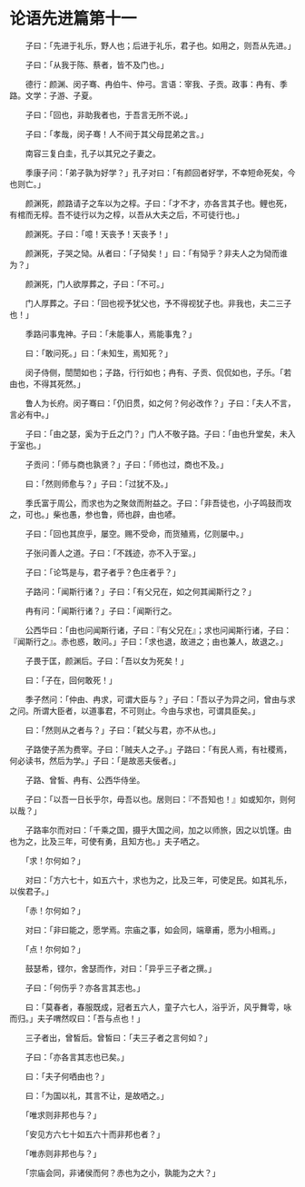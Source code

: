 # 论语先进篇第十一

　　子曰：「先进于礼乐，野人也；后进于礼乐，君子也。如用之，则吾从先进。」

　　子曰：「从我于陈、蔡者，皆不及门也。」

　　德行：颜渊、闵子骞、冉伯牛、仲弓。言语：宰我、子贡。政事：冉有、季路。文学：子游、子夏。

　　子曰：「回也，非助我者也，于吾言无所不说。」

　　子曰：「孝哉，闵子骞！人不间于其父母昆弟之言。」

　　南容三复白圭，孔子以其兄之子妻之。

　　季康子问：「弟子孰为好学？」孔子对曰：「有颜回者好学，不幸短命死矣，今也则亡。」

　　颜渊死，颜路请子之车以为之椁。子曰：「才不才，亦各言其子也。鲤也死，有棺而无椁。吾不徒行以为之椁，以吾从大夫之后，不可徒行也。」

　　颜渊死。子曰：「噫！天丧予！天丧予！」

　　颜渊死，子哭之恸。从者曰：「子恸矣！」曰：「有恸乎？非夫人之为恸而谁为？」

　　颜渊死，门人欲厚葬之，子曰：「不可。」

　　门人厚葬之。子曰：「回也视予犹父也，予不得视犹子也。非我也，夫二三子也！」

　　季路问事鬼神。子曰：「未能事人，焉能事鬼？」

　　曰：「敢问死。」曰：「未知生，焉知死？」

　　闵子侍侧，誾誾如也；子路，行行如也；冉有、子贡、侃侃如也，子乐。「若由也，不得其死然。」

　　鲁人为长府。闵子骞曰：「仍旧贯，如之何？何必改作？」子曰：「夫人不言，言必有中。」

　　子曰：「由之瑟，奚为于丘之门？」门人不敬子路。子曰：「由也升堂矣，未入于室也。」

　　子贡问：「师与商也孰贤？」子曰：「师也过，商也不及。」

　　曰：「然则师愈与？」子曰：「过犹不及。」

　　季氏富于周公，而求也为之聚敛而附益之。子曰：「非吾徒也，小子鸣鼓而攻之，可也。」柴也愚，参也鲁，师也辟，由也喭。

　　子曰：「回也其庶乎，屡空。赐不受命，而货殖焉，亿则屡中。」

　　子张问善人之道。子曰：「不践迹，亦不入于室。」

　　子曰：「论笃是与，君子者乎？色庄者乎？」

　　子路问：「闻斯行诸？」子曰：「有父兄在，如之何其闻斯行之？」

　　冉有问：「闻斯行诸？」子曰：「闻斯行之。

　　公西华曰：「由也问闻斯行诸，子曰：『有父兄在』；求也问闻斯行诸，子曰：『闻斯行之』。赤也惑，敢问。」子曰：「求也退，故进之；由也兼人，故退之。」

　　子畏于匡，颜渊后。子曰：「吾以女为死矣！」

　　曰：「子在，回何敢死！」

　　季子然问：「仲由、冉求，可谓大臣与？」子曰：「吾以子为异之问，曾由与求之问。所谓大臣者，以道事君，不可则止。今由与求也，可谓具臣矣。」

　　曰：「然则从之者与？」子曰：「弑父与君，亦不从也。」

　　子路使子羔为费宰。子曰：「贼夫人之子。」子路曰：「有民人焉，有社稷焉，何必读书，然后为学。」子曰：「是故恶夫佞者。」

　　子路、曾皙、冉有、公西华侍坐。

　　子曰：「以吾一日长乎尔，毋吾以也。居则曰：『不吾知也！』如或知尔，则何以哉？」

　　子路率尔而对曰：「千乘之国，摄乎大国之间，加之以师旅，因之以饥馑。由也为之，比及三年，可使有勇，且知方也。」夫子哂之。

　　「求！尔何如？」

　　对曰：「方六七十，如五六十，求也为之，比及三年，可使足民。如其礼乐，以俟君子。」

　　「赤！尔何如？」

　　对曰：「非曰能之，愿学焉。宗庙之事，如会同，端章甫，愿为小相焉。」

　　「点！尔何如？」

　　鼓瑟希，铿尔，舍瑟而作，对曰：「异乎三子者之撰。」

　　子曰：「何伤乎？亦各言其志也。」

　　曰：「莫春者，春服既成，冠者五六人，童子六七人，浴乎沂，风乎舞雩，咏而归。」夫子喟然叹曰：「吾与点也！」

　　三子者出，曾皙后。曾皙曰：「夫三子者之言何如？」

　　子曰：「亦各言其志也已矣。」

　　曰：「夫子何哂由也？」

　　曰：「为国以礼，其言不让，是故哂之。」

　　「唯求则非邦也与？」

　　「安见方六七十如五六十而非邦也者？」

　　「唯赤则非邦也与？」

　　「宗庙会同，非诸侯而何？赤也为之小，孰能为之大？」

　　